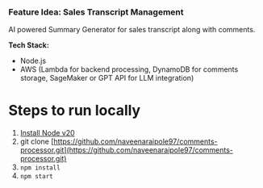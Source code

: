 

### Feature Idea: Sales Transcript Management

AI powered Summary Generator for sales transcript along with comments.

**Tech Stack:**
- Node.js
- AWS (Lambda for backend processing, DynamoDB for comments storage, SageMaker or GPT API for LLM integration)

# Steps to run locally

1. [Install Node v20](https://nodejs.org/en/download/package-manager)
1. git clone [https://github.com/naveenaraipole97/comments-processor.git](https://github.com/naveenaraipole97/comments-processor.git)
1. `npm install`
1. `npm start`
